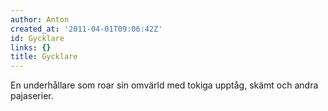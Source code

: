 ```yaml
---
author: Anton
created_at: '2011-04-01T09:06:42Z'
id: Gycklare
links: {}
title: Gycklare
---
```


En underhållare som roar sin omvärld med tokiga upptåg, skämt och andra pajaserier.
